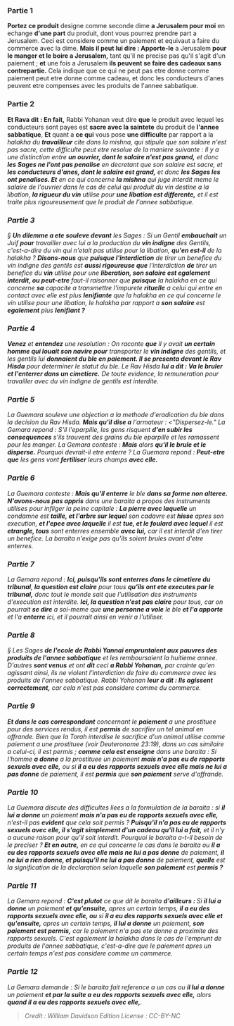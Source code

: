 
### Partie 1
<b>Portez ce produit</b> designe comme seconde dime <b>a Jerusalem pour moi</b> en echange <b>d'une part</b> du produit, dont vous pourrez prendre part a Jerusalem. Ceci est considere comme un paiement et equivaut a faire du commerce avec la dime. <b>Mais il peut lui dire : Apporte-le</b> a Jerusalem <b>pour le manger et le boire a Jerusalem,</b> tant qu'il ne precise pas qu'il s'agit d'un paiement ; <b>et</b> une fois a Jerusalem <b>ils peuvent se faire des cadeaux sans contrepartie.</b> Cela indique que ce qui ne peut pas etre donne comme paiement peut etre donne comme cadeau, et donc les conducteurs d'anes peuvent etre compenses avec les produits de l'annee sabbatique.

### Partie 2
<b>Et Rava dit : En fait,</b> Rabbi Yohanan veut dire <b>que</b> le produit avec lequel les conducteurs sont payes est <b>sacre avec la saintete</b> du produit de <b>l'annee sabbatique</b>, <b>Et</b> quant a <b>ce qui</b> vous pose <b>une difficulte</b> par rapport a la <i>halakha</b> du <b>travailleur</b> cite dans la mishna, qui stipule que son salaire n'est pas sacre, cette difficulte peut etre resolue de la maniere suivante : Il y a une distinction entre <b>un ouvrier, dont le salaire n'est pas grand,</b> et donc <b>les Sages ne l'ont pas penalise</b> en decretant que son salaire est sacre, et <b>les conducteurs d'anes, dont le salaire est grand,</b> et donc <b>les Sages les ont penalises. Et</b> en ce qui concerne <b>la mishna</b> qui juge interdit meme le salaire de l'ouvrier dans le cas de celui qui produit du vin destine a la libation, <b>la rigueur du vin</b> utilise pour <b>une libation est differente,</b> et il est traite plus rigoureusement que le produit de l'annee sabbatique.

### Partie 3
§ <b>Un dilemme a ete souleve devant</b> les Sages : Si un Gentil <b>embauchait</b> un Juif <b>pour</b> travailler avec lui a la production du <b>vin indigne</b> des Gentils, c'est-a-dire du vin qui n'etait pas utilise pour la libation, <b>qu'en est-il</b> de la <i>halakha</i> ? <b>Disons-nous</b> que <b>puisque l'interdiction</b> de tirer un benefice du vin indigne des gentils est <b>aussi rigoureuse que</b> l'interdiction <b>de</b> tirer un benefice du <b>vin</b> utilise pour une <b>liberation, son salaire est egalement interdit, ou peut-etre</b> faut-il raisonner que <b>puisque</b> la <i>halakha</i> en ce qui concerne <b>sa</b> capacite a transmettre l'impurete <b>rituelle</b> a celui qui entre en contact avec elle est plus <b>lenifiante</b> que la <i>halakha</i> en ce qui concerne le vin utilise pour une libation, le <i>halakha</i> par rapport a <b>son salaire</b> est <b>egalement</b> plus <b>lenifiant ? </b>

### Partie 4
<b>Venez</b> et <b>entendez</b> une resolution : On raconte <b>que</b> il y avait <b>un certain homme qui louait son navire pour</b> transporter le <b>vin indigne</b> des gentils, et les gentils lui <b>donnaient du ble en paiement. Il se presenta devant le Rav Hisda</b> pour determiner le statut du ble. Le Rav Hisda <b>lui a dit : Va le bruler et l'enterrer dans un cimetiere.</b> De toute evidence, la remuneration pour travailler avec du vin indigne de gentils est interdite.

### Partie 5
La Guemara souleve une objection a la methode d'eradication du ble dans la decision du Rav Hisda. <b>Mais qu'il dise a</b> l'armateur : <"Dispersez-le." La Gemara repond : S'il l'eparpille, les gens risquent <b>d'en subir les consequences</b> s'ils trouvent des grains du ble eparpille et les ramassent pour les manger. La Gemara conteste : <b>Mais</b> alors <b>qu'il le brule et le disperse.</b> Pourquoi devrait-il etre enterre ? La Guemara repond : <b>Peut-etre que</b> les gens vont <b>fertiliser</b> leurs champs <b>avec elle.</b>

### Partie 6
La Guemara conteste : <b>Mais qu'il enterre</b> le ble <b>dans sa forme non alteree. N'avons-nous pas appris</b> dans une <i>baraita</i> a propos des instruments utilises pour infliger la peine capitale : <b>La pierre avec laquelle</b> un condamne est <b>taille, et l'arbre sur lequel</b> son cadavre est <b>hisse</b> apres son execution, <b>et l'epee avec laquelle</b> il est <b>tue, et le foulard avec lequel</b> il est <b>etrangle, tous</b> sont enterres</b> ensemble <b>avec lui,</b> car il est interdit d'en tirer un benefice. La <i>baraita</i> n'exige pas qu'ils soient brules avant d'etre enterres.

### Partie 7
La Gemara repond : <b>Ici, puisqu'ils sont enterres dans le cimetiere du tribunal</b>, <b>la question est claire</b> pour tous <b>qu'ils ont ete executes par le tribunal,</b> donc tout le monde sait que l'utilisation des instruments d'execution est interdite. <b>Ici, la question n'est pas claire</b> pour tous, car on pourrait <b>se dire</b> a soi-meme que <b>une personne a vole</b> le ble <b>et l'a apporte</b> et l'a <b>enterre</b> ici,</b> et il pourrait ainsi en venir a l'utiliser.

### Partie 8
§ Les Sages <b>de l'ecole de Rabbi Yannai empruntaient aux pauvres des produits de l'annee sabbatique</b> et les remboursaient la huitieme</b> annee. D'autres <b>sont venus</b> et ont <b>dit</b> ceci <b>a Rabbi Yohanan,</b> par crainte qu'en agissant ainsi, ils ne violent l'interdiction de faire du commerce avec les produits de l'annee sabbatique. Rabbi Yohanan <b>leur a dit : Ils agissent correctement,</b> car cela n'est pas considere comme du commerce.

### Partie 9
<b>Et dans le cas correspondant</b> concernant le <b>paiement</b> a une prostituee pour des services rendus, il est <b>permis</b> de sacrifier un tel animal en offrande. Bien que la Torah interdise le sacrifice d'un animal utilise comme paiement a une prostituee (voir Deuteronome 23:19), dans un cas similaire a celui-ci, il est permis ; <b>comme cela est enseigne</b> dans une <i>baraita</i> : Si l'homme <b>a donne</b> a la prostituee un paiement <b>mais n'a pas eu de rapports sexuels avec elle,</b> ou si <b>il a eu des rapports sexuels avec elle mais ne lui a pas donne</b> de paiement, il est <b>permis</b> que <b>son paiement</b> serve d'offrande.

### Partie 10
La Guemara discute des difficultes liees a la formulation de la <i>baraita</i> : si <b>il lui a donne</b> un paiement <b>mais n'a pas eu de rapports sexuels avec elle,</b> n'est-il pas <b>evident</b> que cela soit permis ? <b>Puisqu'il n'a pas eu de rapports sexuels avec elle, il s'agit simplement d'un cadeau qu'il lui a fait,</b> et il n'y a aucune raison pour qu'il soit interdit. Pourquoi le <i>baraita</i> a-t-il besoin de le preciser ? <b>Et en outre,</b> en ce qui concerne le cas dans le <i>baraita</i> ou <b>il a eu des rapports sexuels avec elle mais ne lui a pas donne</b> de paiement, <b>il ne lui a rien donne, et puisqu'il ne lui a pas donne</b> de paiement, <b>quelle</b> est la signification de la declaration selon laquelle <b>son paiement</b> est <b>permis ?</b>

### Partie 11
La Gemara repond : <b>C'est plutot</b> ce que dit le <i>baraita</i> <b>d'ailleurs : </b> Si <b>il lui a donne</b> un paiement <b>et qu'ensuite,</b> apres un certain temps, <b>il a eu des rapports sexuels avec elle, ou</b> si <b>il a eu des rapports sexuels avec elle et qu'ensuite,</b> apres un certain temps, <b>il lui a donne</b> un paiement, <b>son paiement est permis,</b> car le paiement n'a pas ete donne a proximite des rapports sexuels. C'est egalement la <i>halakha</i> dans le cas de l'emprunt de produits de l'annee sabbatique, c'est-a-dire que le paiement apres un certain temps n'est pas considere comme un commerce.

### Partie 12
La Gemara demande : Si le <i>baraita</i> fait reference a un cas ou <b>il lui a donne</b> un paiement <b>et par la suite a eu des rapports sexuels avec elle,</b> alors <b>quand il a eu des rapports sexuels avec elle,</b>.

>Credit : William Davidson Edition
>License : CC-BY-NC